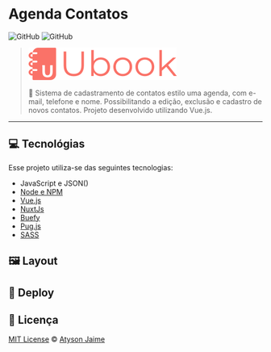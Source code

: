 # Agenda Contatos

![GitHub](https://img.shields.io/badge/Atysonjaime-Agenda__Contato-%23fa7268)
![GitHub](https://img.shields.io/github/license/atysonjaime/agenda_contatos)

> ![Logo](./assets/ic-logo%402x.png)
>
> 📒 Sistema de cadastramento de contatos estilo uma agenda, com e-mail, telefone e nome. Possibilitando a edição, exclusão e cadastro de novos contatos. Projeto desenvolvido utilizando Vue.js.

---

## 💻 Tecnológias

Esse projeto utiliza-se das seguintes tecnologias:

- JavaScript e JSON()
- [Node e NPM](https://nodejs.org/en/)
- [Vue.js](https://vuejs.org)
- [NuxtJs](https://nuxtjs.org)
- [Buefy](https://buefy.org)
- [Pug.js](https://pugjs.org/api/getting-started.html)
- [SASS](https://sass-lang.com)

## 🖼️ Layout

## 🚀 Deploy

## 📝 Licença

[MIT License](https://github.com/AtysonJaime/agenda_contatos/blob/main/LICENSE) © [Atyson Jaime](https://atysonjaime.github.io)
